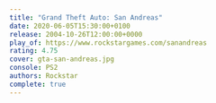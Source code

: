 ```yaml
---
title: "Grand Theft Auto: San Andreas"
date: 2020-06-05T15:30:00+0100
release: 2004-10-26T12:00:00+0000
play_of: https://www.rockstargames.com/sanandreas
rating: 4.75
cover: gta-san-andreas.jpg
console: PS2
authors: Rockstar
complete: true
---
```


